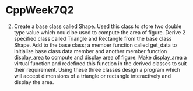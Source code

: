 # CppWeek7Q2
2. Create a base class called Shape.
Used this class to store two double type value which could be used to compute the area of figure. Derive 2 specified class called Triangle and Rectangle from the base class Shape. Add to the base class; a member function called get_data to initialise base class data member and another member function display_area to compute and display area of figure. Make display_area a virtual function and redefined this function in the derived classes to suit their requirement. Using these three classes design a program which will accept dimensions of a triangle or rectangle interactively and display the area.
